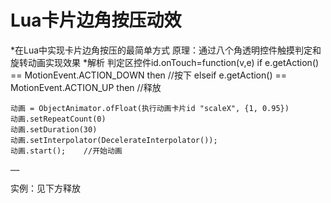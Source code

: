 # Lua卡片边角按压动效
*在Lua中实现卡片边角按压的最简单方式
原理：通过八个角透明控件触摸判定和旋转动画实现效果
*解析
判定区控件id.onTouch=function(v,e)
if e.getAction() == MotionEvent.ACTION_DOWN then    //按下
elseif e.getAction() == MotionEvent.ACTION_UP then    //释放

    动画 = ObjectAnimator.ofFloat(执行动画卡片id "scaleX", {1, 0.95})
    动画.setRepeatCount(0)
    动画.setDuration(30)
    动画.setInterpolator(DecelerateInterpolator());
    动画.start();    //开始动画

    ……
实例：见下方释放
